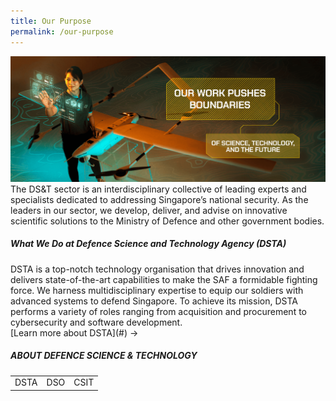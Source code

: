 ```yaml
---
title: Our Purpose
permalink: /our-purpose
---
```

![Alt text for image on Isomer site](/images/banner_purpose.png)
The DS&T sector is an interdisciplinary collective of leading experts and specialists dedicated to addressing Singapore’s national security. As the leaders in our sector, we develop, deliver, and advise on innovative scientific solutions to the Ministry of Defence and other government bodies. 

<h5 style="font-weight:bold">What We Do at Defence Science and Technology Agency (DSTA)</h5>
DSTA is a top-notch technology organisation that drives innovation and delivers state-of-the-art capabilities to make the SAF a formidable fighting force. We harness multidisciplinary expertise to equip our soldiers with advanced systems to defend Singapore. To achieve its mission, DSTA performs a variety of roles ranging from acquisition and procurement to cybersecurity and software development.<br>
[Learn more about DSTA](#) ->

<h5 style="font-weight:bold;">ABOUT DEFENCE SCIENCE & TECHNOLOGY</h5>
<table>
	<tr>
		<td>
			DSTA
		</td>
		<td>
			DSO
		</td>
		<td>
			CSIT
		</td>
	</tr>
	</table>